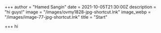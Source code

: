 +++
author = "Hamed Sangin"
date = 2021-10-05T21:30:00Z
description = "hi guys!"
image = "/images/ovmy1828-jpg-shortcut.lnk"
image_webp = "/images/image-77-jpg-shortcut.lnk"
title = "Start"

+++
hi
